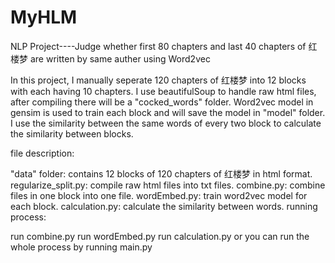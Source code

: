 # MyHLM
NLP Project----Judge whether first 80 chapters and last 40 chapters of 红楼梦 are written by same auther using Word2vec

In this project, I manually seperate 120 chapters of 红楼梦 into 12 blocks with each having 10 chapters. I use beautifulSoup to handle raw html files, after compiling there will be a "cocked_words" folder. Word2vec model in gensim is used to train each block and will save the model in "model" folder. I use the similarity between the same words of every two block to calculate the similarity between blocks.

file description:

"data" folder: contains 12 blocks of 120 chapters of 红楼梦 in html format.
regularize_split.py: compile raw html files into txt files.
combine.py: combine files in one block into one file.
wordEmbed.py: train word2vec model for each block.
calculation.py: calculate the similarity between words.
running process:

run combine.py
run wordEmbed.py
run calculation.py
or you can run the whole process by running main.py